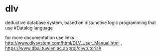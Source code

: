 # dlv
deductive database system, based on disjunctive logic programming that use #Datalog language

for more documentation use links : http://www.dlvsystem.com/html/DLV_User_Manual.html , https://www.dbai.tuwien.ac.at/proj/dlv/tutorial/
